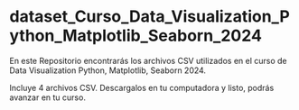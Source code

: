 # dataset_Curso_Data_Visualization_Python_Matplotlib_Seaborn_2024
En este Repositorio encontrarás los archivos CSV utilizados en el curso de Data Visualization Python, Matplotlib, Seaborn 2024. 

Incluye 4 archivos CSV. 
Descargalos en tu computadora y listo, podrás avanzar en tu curso. 
